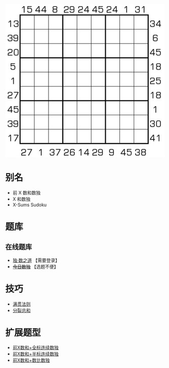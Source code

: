![](../../../../images/sudoku/前X数和数独.png)

# 别名
- 前 X 数和数独
- X 和数独
- X-Sums Sudoku

# 题库

## 在线题库
- [独·数之道](http://www.sudokufans.org.cn/lx/game.index.php?type=xsum) 【需要登录】
- ~~[今日数独]~~ 【选题不便】


# 技巧
- [满贯法则](https://www.bilibili.com/read/cv10242296)
- [分裂总和](https://www.bilibili.com/read/cv10242296)

# 扩展题型
- [前X数和+全标连续数独](../../混合类/前X数和+全标连续数独.md)
- [前X数和+半标连续数独](../../混合类/前X数和+半标连续数独.md)
- [前X数和+数比数独](../../混合类/前X数和+数比数独.md)

[今日数独]: https://cn.sudoku.today/g-x-sums-sudoku/

